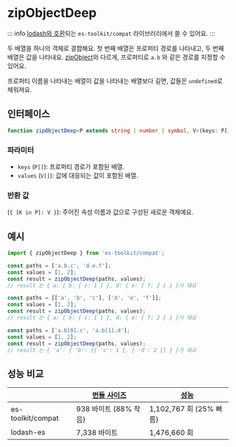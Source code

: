 # zipObjectDeep

::: info
[lodash와 호환](../../../compatibility.md)되는 `es-toolkit/compat` 라이브러리에서 쓸 수 있어요.
:::

두 배열을 하나의 객체로 결합해요. 첫 번째 배열은 프로퍼티 경로를 나타내고, 두 번째 배열은 값을 나타내요. [zipObject](../../array/zipObject.md)와 다르게, 프로퍼티로 `a.b` 와 같은 경로를 지정할 수 있어요. 

프로퍼티 이름을 나타내는 배열이 값을 나타내는 배열보다 길면, 값들은 `undefined`로 채워져요.

## 인터페이스

```typescript
function zipObjectDeep<P extends string | number | symbol, V>(keys: P[], values: V[]): { [K in P]: V };
```

### 파라미터

- `keys` (`P[]`): 프로퍼티 경로가 포함된 배열.
- `values` (`V[]`): 값에 대응되는 값이 포함된 배열.

### 반환 값

(`{ [K in P]: V }`): 주어진 속성 이름과 값으로 구성된 새로운 객체예요.

## 예시

```typescript
import { zipObjectDeep } from 'es-toolkit/compat';

const paths = ['a.b.c', 'd.e.f'];
const values = [1, 2];
const result = zipObjectDeep(paths, values);
// result 는 { a: { b: { c: 1 } }, d: { e: { f: 2 } } }가 돼요

const paths = [['a', 'b', 'c'], ['d', 'e', 'f']];
const values = [1, 2];
const result = zipObjectDeep(paths, values);
// result 는 { a: { b: { c: 1 } }, d: { e: { f: 2 } } }가 돼요

const paths = ['a.b[0].c', 'a.b[1].d'];
const values = [1, 2];
const result = zipObjectDeep(paths, values);
// result 는 { 'a': { 'b': [{ 'c': 1 }, { 'd': 2 }] } }가 돼요
```

## 성능 비교

|                   | [번들 사이즈](../../bundle-size.md) | [성능](../../performance.md) |
| ----------------- | ----------------------------------- | ---------------------------- |
| es-toolkit/compat | 938 바이트 (88% 작음)               | 1,102,767 회 (25% 빠름)      |
| lodash-es         | 7,338 바이트                        | 1,476,660 회                 |